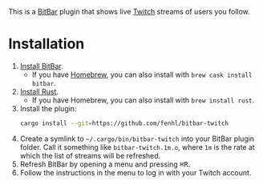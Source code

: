 This is a [BitBar](https://getbitbar.com/) plugin that shows live [Twitch](https://twitch.tv/) streams of users you follow.

# Installation

1. [Install BitBar](https://getbitbar.com/).
    * If you have [Homebrew](https://brew.sh/), you can also install with `brew cask install bitbar`.
2. [Install Rust](https://www.rust-lang.org/tools/install).
    * If you have Homebrew, you can also install with `brew install rust`.
3. Install the plugin:
    ```sh
    cargo install --git=https://github.com/fenhl/bitbar-twitch
    ```
4. Create a symlink to `~/.cargo/bin/bitbar-twitch` into your BitBar plugin folder. Call it something like `bitbar-twitch.1m.o`, where `1m` is the rate at which the list of streams will be refreshed.
5. Refresh BitBar by opening a menu and pressing <kbd>⌘</kbd><kbd>R</kbd>.
6. Follow the instructions in the menu to log in with your Twitch account.
